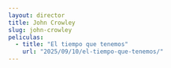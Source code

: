 ```yaml
---
layout: director
title: John Crowley
slug: john-crowley
peliculas:
  - title: "El tiempo que tenemos"
    url: "2025/09/10/el-tiempo-que-tenemos/"
---
```

